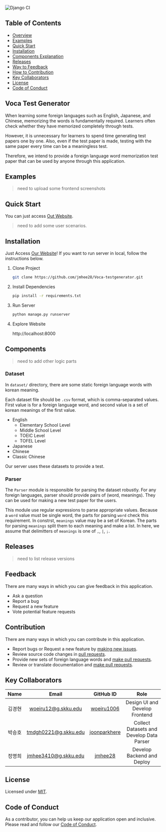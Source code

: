 ![Django CI](https://github.com/joonparkhere/Voca-testgenerator/actions/workflows/django.yml/badge.svg)

## <div id = "toc">Table of Contents</div>

- [Overview](#overview)
- [Examples](#examples)
- [Quick Start](#quick-start)
- [Installation](#installation)
- [Components Explanation](#components)
- [Releases](#releases)
- [Way to Feedback](#feedback)
- [How to Contribution](#contribution)
- [Key Collaborators](#collaborators)
- [License](#license)
- [Code of Conduct](#coc)

## <div id = "overview">Voca Test Generator</div>

When learning some foreign languages such as English, Japanese, and Chinese, memorizing the words is fundamentally required. Learners often check whether they have memorized completely through tests.

However, it is unnecessary for learners to spend time generating test papers one by one. Also, even if the test paper is made, testing with the same paper every time can be a meaningless test.

Therefore, we intend to provide a foreign language word memorization test paper that can be used by anyone through this application.

## <div id = "examples">Examples</div>

> need to upload some frontend screenshots

## <div id = "quick-start">Quick Start</div>

You can just access [Out Website](http://ec2-3-36-4-131.ap-northeast-2.compute.amazonaws.com:8080/).
> need to add some user scenarios.

## <div id = "installation">Installation</div>

Just Access [Our Website](http://ec2-3-36-4-131.ap-northeast-2.compute.amazonaws.com:8080/)!
If you want to run server in local, follow the instructions below.

1. Clone Project

    ```bash
    git clone https://github.com/jmhee28/Voca-testgenerator.git
    ```
2. Install Dependencies

    ```bash
    pip install -r requirements.txt
    ```
3. Run Server

    ```bash
    python manage.py runserver
    ```
4. Explore Website

    http://localhost:8000

## <div id = "components">Components</div>

> need to add other logic parts

### Dataset
In `dataset/` directory, there are some static foreign language words with korean meaning.

Each dataset file should be `.csv` format, which is comma-separated values. First value is for a foreign language word, and second value is a set of korean meanings of the first value.

- English
	- Elementary School Level
	- Middle School Level
	- TOEIC Level
	- TOFEL Level
- Japanese
- Chinese
- Classic Chinese

Our server uses these datasets to provide a test.

### Parser

The `Parser` module is responsible for parsing the dataset robustly. For any foreign languages, parser should provide pairs of (word, meanings). They can be used for making a new test paper for the users.

This module use regular expressions to parse appropriate values. Because a `word` value must be single word, the parts for parsing `word` check this requirement. In constrst, `meanings` value may be a set of Korean. The parts for parsing `meanings` split them to each meaning and make a list. In here, we assume that delimitters of `meanings` is one of `,`, `|`, `;`.

## <div id = "releases">Releases</div>

> need to list release versions

## <div id = "feedback">Feedback</div>

There are many ways in which you can give feedback in this application.

- Ask a question
- Report a bug
- Request a new feature
- Vote potential feature requests

## <div id = "contribution">Contribution</div>

There are many ways in which you can contribute in this application.

- Report bugs or Request a new feature by [making new issues](https://github.com/jmhee28/Voca-testgenerator/issues).
- Review source code changes in [pull requests](https://github.com/jmhee28/Voca-testgenerator/pulls).
- Provide new sets of foreign language words and [make pull requests](https://github.com/jmhee28/Voca-testgenerator/pulls).
- Review or translate documentation and [make pull requests](https://github.com/jmhee28/Voca-testgenerator/pulls).

## <div id = "collaborators">Key Collaborators</div>
| Name |        Email         |                    GitHub ID                    |                   Role                   |
|:----:|:--------------------:|:-----------------------------------------------:|:----------------------------------------:|
| 김경현  | woeiru12@g.skku.edu  |   [woeiru1006](https://github.com/woeiru1006)   |      Design UI and Develop Frontend      |
| 박승호  | tmdgh0221@g.skku.edu | [joonparkhere](https://github.com/joonparkhere) | Collect Datasets and Develop Data Parser |
| 정명희  | jmhee3410@g.skku.edu |      [jmhee28](https://github.com/jmhee28)      |        Develop Backend and Deploy        |

## <div id = "license">License</div>

Licensed under [MIT](https://opensource.org/licenses/MIT).

## <div id = "coc">Code of Conduct</div>

As a contributor, you can help us keep our application open and inclusive. Please read and follow our [Code of Conduct](CODE_OF_CONDUCT).

